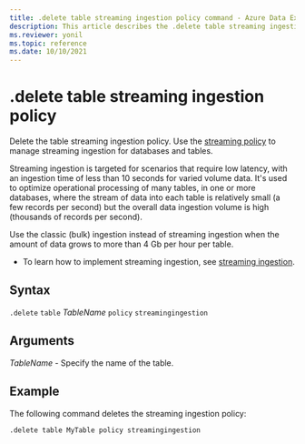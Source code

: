 ```yaml
---
title: .delete table streaming ingestion policy command - Azure Data Explorer
description: This article describes the .delete table streaming ingestion policy command in Azure Data Explorer.
ms.reviewer: yonil
ms.topic: reference
ms.date: 10/10/2021
---
```

# .delete table streaming ingestion policy

Delete the table streaming ingestion policy. Use the [streaming policy](../management/streamingingestionpolicy.md) to manage streaming ingestion for databases and tables.  

Streaming ingestion is targeted for scenarios that require low latency, with an ingestion time of less than 10 seconds for varied volume data. It's used to optimize operational processing of many tables, in one or more databases, where the stream of data into each table is relatively small (a few records per second) but the overall data ingestion volume is high (thousands of records per second).

Use the classic (bulk) ingestion instead of streaming ingestion when the amount of data grows to more than 4 Gb per hour per table. 

* To learn how to implement streaming ingestion, see [streaming ingestion](../../ingest-data-streaming.md).

## Syntax

`.delete` `table` *TableName* `policy` `streamingingestion`

## Arguments

*TableName* - Specify the name of the table. 

## Example

The following command deletes the streaming ingestion policy:

```kusto
.delete table MyTable policy streamingingestion 
```
